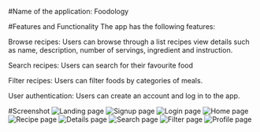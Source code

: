 #Name of the application:
Foodology

#Features and Functionality
The app has the following features:

Browse recipes: Users can browse through a list recipes view details such as name, description, number of servings, ingredient and instruction.

Search recipes: Users can search for their favourite food 

Filter recipes: Users can filter foods by categories of meals.

User authentication: Users can create an account and log in to the app.

#Screenshot
![Landing page](assets/images/Landing_page.png)
![Signup page](assets/images/Signup.png)
![Login page](assets/images/Login.png)
![Home page](assets/images/Home_page.png)
![Recipe page](assets/images/Recipe_page.png)
![Details page](assets/images/Details_page.png)
![Search page](assets/images/Search_page.png)
![Filter page](assets/images/FIlter_page.png)
![Profile page](assets/images/Profile_page.png)